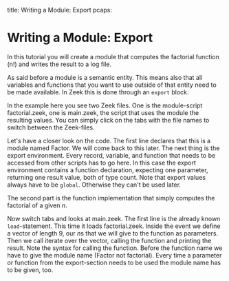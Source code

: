title: Writing a Module: Export
pcaps: 

Writing a Module: Export
=========================

In this tutorial you will create a module that computes the factorial function (n!)
and writes the result to a log file.

As said before a module is a semantic entity. This means also that all variables and
functions that you want to use outside of that entity need to be made available.
In Zeek this is done through an `export` block.

In the example here you see two Zeek files. One is the module-script factorial.zeek,
one is main.zeek, the script that uses the module the resulting values. You can simply click on the 
tabs with the file names to switch between the Zeek-files.

Let's have a closer look on the code. 
The first line declares that this is a module named Factor.
We will come back to this later. 
The next thing is the export environment. Every record, variable, and function
that needs to be accessed from other scripts has to go here.
In this case the export environment contains a function declaration, 
expecting one parameter, returning one result value, both of type count.
Note that export values always have to be `global`. Otherwise they can't be used 
later.

The second part is the function implementation that simply computes the factorial of 
a given *n*.

Now switch tabs and looks at main.zeek. The first line is the already 
known `load`-statement. This time it loads factorial.zeek. 
Inside the event we define a vector of length 9, our *n*s that we will
give to the function as parameters.
Then we call iterate over the vector, calling the function and printing the result.
Note the syntax for calling the function. Before the function name we have to give the 
module name (Factor not factorial). Every time a parameter or function from the export-section needs
to be used the module name has to be given, too.
 
